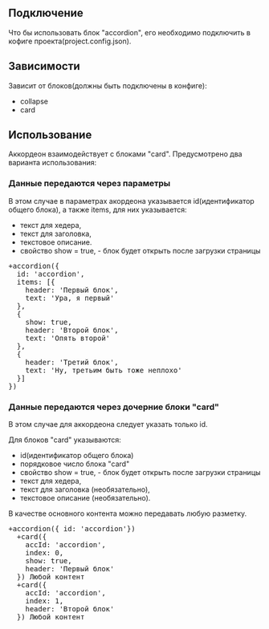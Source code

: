 ## Подключение
Что бы использовать блок "accordion", его необходимо подключить в кофиге проекта(project.config.json).

## Зависимости
Зависит от блоков(должны быть подключены в конфиге):
- collapse
- card

## Использование
Аккордеон взаимодействует с блоками "card". Предусмотрено два варианта использования:

### Данные передаются через параметры
В этом случае в параметрах акордеона указывается id(идентификатор общего блока),  а также items, для них указывается:
- текст для хедера,
- текст для заголовка,
- текстовое описание.
- свойство show = true, - блок будет открыть после загрузки страницы

<pre>
+accordion({
  id: 'accordion',
  items: [{
    header: 'Первый блок',
    text: 'Ура, я первый'
  },
  {
    show: true,
    header: 'Второй блок',
    text: 'Опять второй'
  },
  {
    header: 'Третий блок',
    text: 'Ну, третьим быть тоже неплохо'
  }]
})
</pre>

### Данные передаются через дочерние блоки "card"
В этом случае для аккордеона следует указать только id.

Для блоков "card" указываются:
- id(идентификатор общего блока)
- порядковое число блока "card"
- свойство show = true, - блок будет открыть после загрузки страницы
- текст для хедера,
- текст для заголовка (необязательно),
- текстовое описание (необязательно).

В качестве основного контента можно передавать любую разметку.

<pre>
+accordion({ id: 'accordion'})
  +card({
    accId: 'accordion',
    index: 0,
    show: true,
    header: 'Первый блок'
  }) Любой контент
  +card({
    accId: 'accordion',
    index: 1,
    header: 'Второй блок'
  }) Любой контент
</pre>
